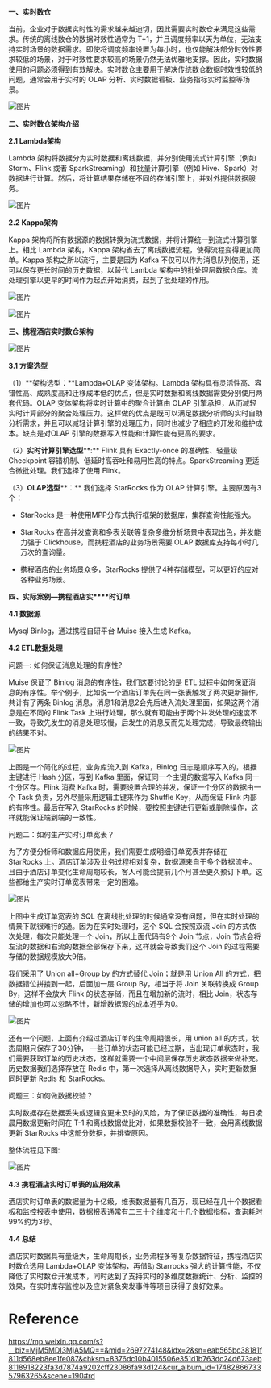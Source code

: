 

**一、实时数仓**

  

当前，企业对于数据实时性的需求越来越迫切，因此需要实时数仓来满足这些需求。传统的离线数仓的数据时效性通常为 T+1，并且调度频率以天为单位，无法支持实时场景的数据需求。即使将调度频率设置为每小时，也仅能解决部分时效性要求较低的场景，对于时效性要求较高的场景仍然无法优雅地支撑。因此，实时数据使用的问题必须得到有效解决。实时数仓主要用于解决传统数仓数据时效性较低的问题，通常会用于实时的 OLAP 分析、实时数据看板、业务指标实时监控等场景。

  

![图片](https://mmbiz.qpic.cn/mmbiz_png/kEeDgfCVf1e4P9XhkxDJSKA3YLicVDpia4iaPUHTiaSibs01EEOdeQvqfopQPNAbzI1icRKoaMJwCz2uxjhjibxfH9o7Q/640?wx_fmt=png&tp=webp&wxfrom=10005&wx_lazy=1&wx_co=1)

  

**二、实时数仓架构介绍**

  

**2.1 Lambda架构**

  

Lambda 架构将数据分为实时数据和离线数据，并分别使用流式计算引擎（例如 Storm、Flink 或者 SparkStreaming）和批量计算引擎（例如 Hive、Spark）对数据进行计算。然后，将计算结果存储在不同的存储引擎上，并对外提供数据服务。

  

![图片](https://mmbiz.qpic.cn/mmbiz_png/kEeDgfCVf1ceqYVCFz5PbEeFBhQqewwuqjROZvU87sJibFTuVumvvd70JaniaVyZzSwTHQJQLX6fKrTVAOWHHh6A/640?wx_fmt=png&tp=webp&wxfrom=10005&wx_lazy=1&wx_co=1)

  

**2.2 Kappa架构**

  

Kappa 架构将所有数据源的数据转换为流式数据，并将计算统一到流式计算引擎上。相比 Lambda 架构，Kappa 架构省去了离线数据流程，使得流程变得更加简单。Kappa 架构之所以流行，主要是因为 Kafka 不仅可以作为消息队列使用，还可以保存更长时间的历史数据，以替代 Lambda 架构中的批处理层数据仓库。流处理引擎以更早的时间作为起点开始消费，起到了批处理的作用。

  

![图片](https://mmbiz.qpic.cn/mmbiz_jpg/kEeDgfCVf1e4P9XhkxDJSKA3YLicVDpia4jibYGCCjkuYAgyiaOjjS1wSlNzuzJcjsfiapqnXE9z7x9v8mKuzmyTPNg/640?wx_fmt=jpeg&tp=webp&wxfrom=10005&wx_lazy=1&wx_co=1)

  

![图片](https://mmbiz.qpic.cn/mmbiz_jpg/kEeDgfCVf1e4P9XhkxDJSKA3YLicVDpia4zQKibHNEeEFmcb6BQNRckx1Neic0ib5o9xErUx19ibBMwKP9W6QFoibJWHg/640?wx_fmt=jpeg&tp=webp&wxfrom=10005&wx_lazy=1&wx_co=1)

  

**三、携程酒店实时数仓架构**

  

![图片](https://mmbiz.qpic.cn/mmbiz_png/kEeDgfCVf1e4P9XhkxDJSKA3YLicVDpia4glxH3D8tPMHhy67CImYn1jxs8z0tH7b04OjWwL9nNlEAbJYicl91Inw/640?wx_fmt=png&tp=webp&wxfrom=10005&wx_lazy=1&wx_co=1)

  

**3.1 方案选型**

  

（1）**架构选型：**Lambda+OLAP 变体架构。Lambda 架构具有灵活性高、容错性高、成熟度高和迁移成本低的优点，但是实时数据和离线数据需要分别使用两套代码。OLAP 变体架构将实时计算中的聚合计算由 OLAP 引擎承担，从而减轻实时计算部分的聚合处理压力。这样做的优点是既可以满足数据分析师的实时自助分析需求，并且可以减轻计算引擎的处理压力，同时也减少了相应的开发和维护成本。缺点是对OLAP 引擎的数据写入性能和计算性能有更高的要求。

  

（2）**实时计算引擎选型****:** Flink 具有 Exactly-once 的准确性、轻量级 Checkpoint 容错机制、低延时高吞吐和易用性高的特点。SparkStreaming 更适合微批处理。我们选择了使用 Flink。

  

（3）**OLAP选型****：** 我们选择 StarRocks 作为 OLAP 计算引擎。主要原因有3个：

  

- StarRocks 是一种使用MPP分布式执行框架的数据库，集群查询性能强大。
    
- StarRocks 在高并发查询和多表关联等复杂多维分析场景中表现出色，并发能力强于 Clickhouse，而携程酒店的业务场景需要 OLAP 数据库支持每小时几万次的查询量。
    
- 携程酒店的业务场景众多，StarRocks 提供了4种存储模型，可以更好的应对各种业务场景。
    

  

**四、实际案例—携程酒店实****时订单**

  

**4.1 数据源**

  

Mysql Binlog，通过携程自研平台 Muise 接入生成 Kafka。

  

**4.2 ETL数据处理**

  

问题一: 如何保证消息处理的有序性?

  

Muise 保证了 Binlog 消息的有序性，我们这要讨论的是 ETL 过程中如何保证消息的有序性。举个例子，比如说一个酒店订单先在同一张表触发了两次更新操作，共计有了两条 Binlog 消息，消息1和消息2会先后进入流处理里面，如果这两个消息是在不同的 Flink Task 上进行处理，那么就有可能由于两个并发处理的速度不一致，导致先发生的消息处理较慢，后发生的消息反而先处理完成，导致最终输出的结果不对。

  

![图片](https://mmbiz.qpic.cn/mmbiz_png/kEeDgfCVf1e4P9XhkxDJSKA3YLicVDpia4XBGMRqkzhvsORPCqiaU2dNLEauibXexanfV9A9q4Bfe9Pv2w1oOnc28g/640?wx_fmt=png&tp=webp&wxfrom=10005&wx_lazy=1&wx_co=1)

  

上图是一个简化的过程，业务库流入到 Kafka，Binlog 日志是顺序写入的，根据主键进行 Hash 分区，写到 Kafka 里面，保证同一个主键的数据写入 Kafka 同一个分区存。Flink 消费 Kafka 时，需要设置合理的并发，保证一个分区的数据由一个 Task 负责，另外尽量采用逻辑主键来作为 Shuffle Key，从而保证 Flink 内部的有序性。最后在写入 StarRocks 的时候，要按照主键进行更新或删除操作，这样就能保证端到端的一致性。

  

问题二：如何生产实时订单宽表？

  

为了方便分析师和数据应用使用，我们需要生成明细订单宽表并存储在 StarRocks 上。酒店订单涉及业务过程相对复杂，数据源来自于多个数据流中。且由于酒店订单变化生命周期较长，客人可能会提前几个月甚至更久预订下单。这些都给生产实时订单宽表带来一定的困难。

  

![图片](https://mmbiz.qpic.cn/mmbiz_png/kEeDgfCVf1e4P9XhkxDJSKA3YLicVDpia4u5cRtQPThCVdhTe0vrAMz63nRq0GJfFeib4CMiaEdZ4oxib6ibzOTEBWGw/640?wx_fmt=png&tp=webp&wxfrom=10005&wx_lazy=1&wx_co=1)

  

上图中生成订单宽表的 SQL 在离线批处理的时候通常没有问题，但在实时处理的情景下就很难行的通。因为在实时处理时，这个 SQL 会按照双流 Join 的方式依次处理，每次只能处理一个 Join，所以上面代码有9个 Join 节点，Join 节点会将左流的数据和右流的数据全部保存下来，这样就会导致我们这个 Join 的过程需要存储的数据规模放大9倍。

  

我们采用了 Union all+Group by 的方式替代 Join；就是用 Union All 的方式，把数据错位拼接到一起，后面加一层 Group By，相当于将 Join 关联转换成 Group By，这样不会放大 Flink 的状态存储，而且在增加新的流时，相比 Join，状态存储的增加也可以忽略不计，新增数据源的成本近乎为0。

  

![图片](https://mmbiz.qpic.cn/mmbiz_png/kEeDgfCVf1e4P9XhkxDJSKA3YLicVDpia46YXQIqdfZmwvOSK15SF0B1dpmyaib2PLkYFyOE0lKouApmCk6BazmibA/640?wx_fmt=png&tp=webp&wxfrom=10005&wx_lazy=1&wx_co=1)

  

还有一个问题，上面有介绍过酒店订单的生命周期很长，用 union all 的方式，状态周期只保存了30分钟， 一些订单的状态可能已经过期，当出现订单状态时，我们需要获取订单的历史状态，这样就需要一个中间层保存历史状态数据来做补充。历史数据我们选择存放在 Redis 中，第一次选择从离线数据导入，实时更新数据同时更新 Redis 和 StarRocks。

  

问题三：如何做数据校验？

  

实时数据存在数据丢失或逻辑变更未及时的风险，为了保证数据的准确性，每日凌晨用数据更新时间在 T-1 和离线数据做比对，如果数据校验不一致，会用离线数据更新 StarRocks 中这部分数据，并排查原因。

  

整体流程见下图:

  

![图片](https://mmbiz.qpic.cn/mmbiz_png/kEeDgfCVf1e4P9XhkxDJSKA3YLicVDpia4ycMnTCmicGPYZ78O6xYOjfWR4vViaY9T34CxVWB5mCSLwBKeKedicymhA/640?wx_fmt=png&tp=webp&wxfrom=10005&wx_lazy=1&wx_co=1)

  

**4.3 携程酒店实时订单表的应用效果**

  

酒店实时订单表的数据量为十亿级，维表数据量有几百万，现已经在几十个数据看板和监控报表中使用，数据报表通常有二三十个维度和十几个数据指标，查询耗时99%约为3秒。

  

**4.4 总结**

  

酒店实时数据具有量级大，生命周期长，业务流程多等复杂数据特征，携程酒店实时数仓选用 Lambda+OLAP 变体架构，再借助 Starrocks 强大的计算性能，不仅降低了实时数仓开发成本，同时达到了支持实时的多维度数据统计、分析、监控的效果，在实时库存监控以及应对紧急突发事件等项目获得了良好效果。

# Reference
https://mp.weixin.qq.com/s?__biz=MjM5MDI3MjA5MQ==&mid=2697274148&idx=2&sn=eab565bc38181f811d568eb8ee1fe087&chksm=8376dc10b4015506e351d1b763dc24d673aeb8118918223fa3d7874a9202cff23086fa93d124&cur_album_id=1748286673357963265&scene=190#rd